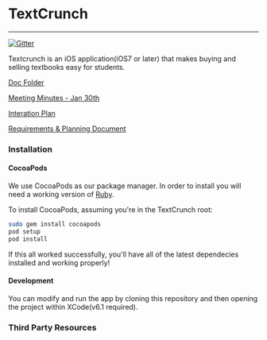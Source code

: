 # TextCrunch
---

[![Gitter](https://badges.gitter.im/Join%20Chat.svg)](https://gitter.im/gcoomber/TextCrunch?utm_source=badge&utm_medium=badge&utm_campaign=pr-badge&utm_content=badge)

Textcrunch is an iOS application(iOS7 or later) that makes buying and selling textbooks easy for students.

[Doc Folder](https://drive.google.com/a/ualberta.ca/?tab=mo#folders/0B3Dml7eFPSQ-cnJ2TVFNdmhtU2s)

[Meeting Minutes - Jan 30th](https://docs.google.com/document/d/11F-L3x2ccZE2GWCgL6mIrnn2eDma-uQzakEOv66Hdhg/edit?usp=sharing)

[Interation Plan](https://docs.google.com/spreadsheets/d/1stDzi9Jg7wkI0EvA0Bl5i-6_2FDbe8f8oR2sb_0ZHO4/edit?usp=sharing)

[Requirements & Planning Document](https://docs.google.com/a/ualberta.ca/document/d/1bmjq_dkj4x_Q1tWqtzVzgbF_mbeWVTM-F2QmuKVp4K0/edit#heading=h.rf5nc6mi4le2)

### Installation

#### CocoaPods

We use CocoaPods as our package manager. In order to install you will need
a working version of
[Ruby](https://www.ruby-lang.org/en/documentation/installation/).

To install CocoaPods, assuming you're in the TextCrunch root:

```bash
sudo gem install cocoapods
pod setup
pod install
```

If this all worked successfully, you'll have all of the latest dependecies
installed and working properly!


#### Development

You can modify and run the app by cloning this repository and then opening the project within XCode(v6.1 required).

### Third Party Resources
